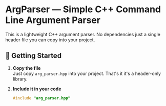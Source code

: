 ﻿# ArgParser — Simple C++ Command Line Argument Parser

This is a lightweight C++ argument parser. No dependencies just a single header file you can copy into your project.


## 🚀 Getting Started

1. **Copy the file**  
   Just copy `arg_parser.hpp` into your project. That's it it's a header-only library.

2. **Include it in your code**
   ```cpp
   #include "arg_parser.hpp"
